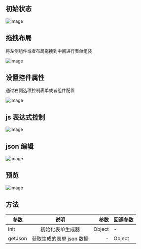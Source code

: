 ## 初始状态

![image](/assets/form-design.jpg)

## 拖拽布局

将左侧组件或者布局拖拽到中间进行表单组装

![image](/assets/drag.gif)

## 设置控件属性

通过右侧选项控制表单或者组件配置

![image](/assets/option.gif)

## js 表达式控制

![image](/assets/interpolation.gif)

## json 编辑

![image](/assets/json.gif)

## 预览

![image](/assets/preview.gif)

## 方法

| 参数    |           说明           |   参数 | 回调参数 |
| ------- | :----------------------: | -----: | -------- |
| init    |     初始化表单生成器     | Object | -        |
| getJson | 获取生成的表单 json 数据 |      - | Object   |
